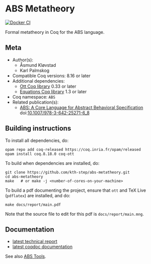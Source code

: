 <!---
This file was generated from `meta.yml`, please do not edit manually.
Follow the instructions on https://github.com/coq-community/templates to regenerate.
--->
# ABS Metatheory

[![Docker CI][docker-action-shield]][docker-action-link]

[docker-action-shield]: https://github.com/kth-step/abs-metatheory/actions/workflows/docker-action.yml/badge.svg?branch=master
[docker-action-link]: https://github.com/kth-step/abs-metatheory/actions/workflows/docker-action.yml




Formal metatheory in Coq for the ABS language.

## Meta

- Author(s):
  - Åsmund Kløvstad
  - Karl Palmskog
- Compatible Coq versions: 8.16 or later
- Additional dependencies:
  - [Ott Coq library](https://github.com/ott-lang/ott) 0.33 or later
  - [Equations Coq library](https://github.com/mattam82/Coq-Equations) 1.3 or later
- Coq namespace: `ABS`
- Related publication(s):
  - [ABS: A Core Language for Abstract Behavioral Specification](https://link.springer.com/chapter/10.1007/978-3-642-25271-6_8) doi:[10.1007/978-3-642-25271-6_8](https://doi.org/10.1007/978-3-642-25271-6_8)

## Building instructions

To install all dependencies, do:

```shell
opam repo add coq-released https://coq.inria.fr/opam/released
opam install coq.8.18.0 coq-ott
```

To build when dependencies are installed, do:
```shell
git clone https://github.com/kth-step/abs-metatheory.git
cd abs-metatheory
make   # or make -j <number-of-cores-on-your-machine> 
```

To build a pdf documenting the project, ensure that `ott` and
TeX Live (`pdflatex`) are installed, and do:
```shell
make docs/report/main.pdf
```
Note that the source file to edit for this pdf is `docs/report/main.mng`.

## Documentation

- [latest technical report](https://kth-step.github.io/abs-metatheory/docs/report/main.pdf)
- [latest coqdoc documentation](https://kth-step.github.io/abs-metatheory/docs/coqdoc/toc.html)

See also [ABS Tools](https://github.com/abstools/abstools).
